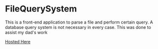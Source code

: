 # FileQuerySystem
This is a front-end application to parse a file and perform certain query. A database query system is not necessary in every case.
This was done to assist my dad's work

[Hosted Here](https://filequerysystem.netlify.com/)
